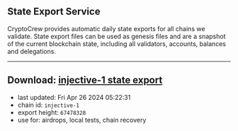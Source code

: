 ## State Export Service
CryptoCrew provides automatic daily state exports for all chains we validate. State export files can be used as genesis files and are a snapshot of the current blockchain state, including all validators, accounts, balances and delegations.

---
**Download: [injective-1 state export](https://dl-eu2.ccvalidators.com/SERVICE/injective/injective-1_export_67478328.json)**
---

- last updated: Fri Apr 26 2024 05:22:31
- chain id: `injective-1`
- export height: `67478328`
- use for: airdrops, local tests, chain recovery
